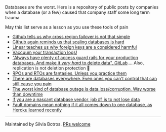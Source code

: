 Databases are the worst. Here is a repository of public posts by companies when a database (or a few) caused that company staff some long term trauma

May this list serve as a lesson as you use these tools of pain

* [Github tells us why cross region failover is not that simple](https://github.blog/2018-10-30-oct21-post-incident-analysis/)
* [GIthub again reminds us that scaling databases is hard](https://github.blog/2023-05-16-addressing-githubs-recent-availability-issues/)
* [Linear teaches us why foreign keys are a considered harmful](https://linear.app/blog/linear-incident-on-jan-24th-2024)
* [Vaccuum your transaction logs!](https://mailchimp.com/what-we-learned-from-the-recent-mandrill-outage/)
* ["Always have plenty of access guard rails for your production databases. And make it _very hard_ to delete data", GitLab](https://about.gitlab.com/blog/2017/02/10/postmortem-of-database-outage-of-january-31/).....Also, replication is not deletion protection 🫠
* [RPOs and RTOs are fantasies. Unless you practice them](https://blog.zenodo.org/2018/08/21/2018-08-21-database-incident/)
* [There are databases everywhere. Even ones you can't control that can still cause you pain](https://blog.cloudflare.com/cloudflare-outage-on-july-17-2020)
* [The worst kind of database outage is data loss/corruption. Way worse than downtime](https://help.salesforce.com/s/articleView?id=000382725&type=1)
* [If you are a nascant database vendor, job #1 is to not lose data](https://turso.tech/blog/incident-2023-12-04-data-leak-and-loss-in-some-free-tier-databases-7cba5bc7)
* [Fault domains mean nothing if it all comes down to one database, as Heroku learned recently](https://status.heroku.com/incidents/2664)








-------
Maintained by Silvia Botros. [PRs welcome](https://github.com/databasefail/databasefail.github.io)
